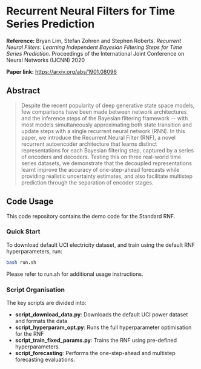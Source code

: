 # Recurrent Neural Filters for Time Series Prediction

**Reference:** Bryan Lim, Stefan Zohren and Stephen Roberts. *Recurrent Neural Filters: Learning Independent Bayesian Filtering Steps for Time Series Prediction*. Proceedings of the International Joint Conference on Neural Networks (IJCNN) 2020

**Paper link:** https://arxiv.org/abs/1901.08096

## Abstract
> Despite the recent popularity of deep generative state space models, few comparisons have been made between network architectures and the inference steps of the Bayesian filtering framework -- with most models simultaneously approximating both state transition and update steps with a single recurrent neural network (RNN). In this paper, we introduce the Recurrent Neural Filter (RNF), a novel recurrent autoencoder architecture that learns distinct representations for each Bayesian filtering step, captured by a series of encoders and decoders. Testing this on three real-world time series datasets, we demonstrate that the decoupled representations learnt improve the accuracy of one-step-ahead forecasts while providing realistic uncertainty estimates, and also facilitate multistep prediction through the separation of encoder stages.


## Code Usage
This code repository contains the demo code for the Standard RNF.


### Quick Start
To download default UCI electricity dataset, and train using the default RNF hyperparameters, run:
```bash
bash run.sh
```
Please refer to run.sh for additional usage instructions.

### Script Organisation
The key scripts are divided into:
* **script_download_data.py**: Downloads the default UCI power dataset and formats the data
* **script_hyperparam_opt.py**: Runs the full hyperparameter optimisation for the RNF
* **script_train_fixed_params.py**: Trains the RNF using pre-defined hyperparameters.
* **script_forecasting**: Performs the one-step-ahead and multistep forecasting evaluations.